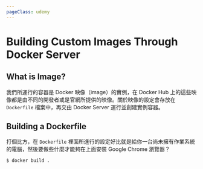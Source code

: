 ```yaml
---
pageClass: udemy
---
```


# Building Custom Images Through Docker Server

## What is Image?

我們所運行的容器是 Docker 映像（image）的實例，在 Docker Hub 上的這些映像都是由不同的開發者或是官網所提供的映像。關於映像的設定會存放在 `Dockerfile` 檔案中，再交由 Docker Server 運行並創建實例容器。

## Building a Dockerfile

打個比方，在 `Dockerfile` 裡面所進行的設定好比就是給你一台尚未擁有作業系統的電腦，然後要做些什麼才能夠在上面安裝 Google Chrome 瀏覽器？

```bash
$ docker build .
```